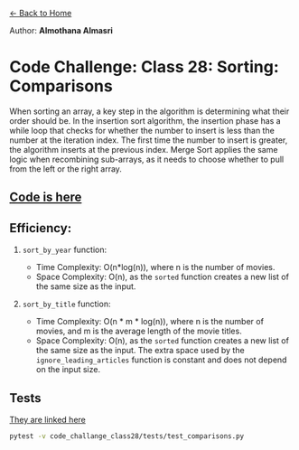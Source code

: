 [&leftarrow; Back to Home](../README.md)

Author: **Almothana Almasri**

# Code Challenge: Class 28: Sorting: Comparisons

When sorting an array, a key step in the algorithm is determining what their order should be. In the insertion sort algorithm, the insertion phase has a while loop that checks for whether the number to insert is less than the number at the iteration index. The first time the number to insert is greater, the algorithm inserts at the previous index. Merge Sort applies the same logic when recombining sub-arrays, as it needs to choose whether to pull from the left or the right array.

## [Code is here](comparisons/comparisons.py)

## Efficiency:

1. `sort_by_year` function:
   - Time Complexity: O(n*log(n)), where n is the number of movies.
   - Space Complexity: O(n), as the `sorted` function creates a new list of the same size as the input.

2. `sort_by_title` function:
   - Time Complexity: O(n * m * log(n)), where n is the number of movies, and m is the average length of the movie titles.
   - Space Complexity: O(n), as the `sorted` function creates a new list of the same size as the input. The extra space used by the `ignore_leading_articles` function is constant and does not depend on the input size.

## Tests

[They are linked here](tests/test_comparisons.py)

```bash
pytest -v code_challange_class28/tests/test_comparisons.py
```